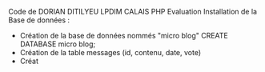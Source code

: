 Code de DORIAN DITILYEU LPDIM CALAIS
PHP Evaluation
Installation de la Base de données :
 - Création de la base de données nommés "micro blog"
CREATE DATABASE micro blog;
 - Création de la table messages (id, contenu, date, vote)
 - Créat
